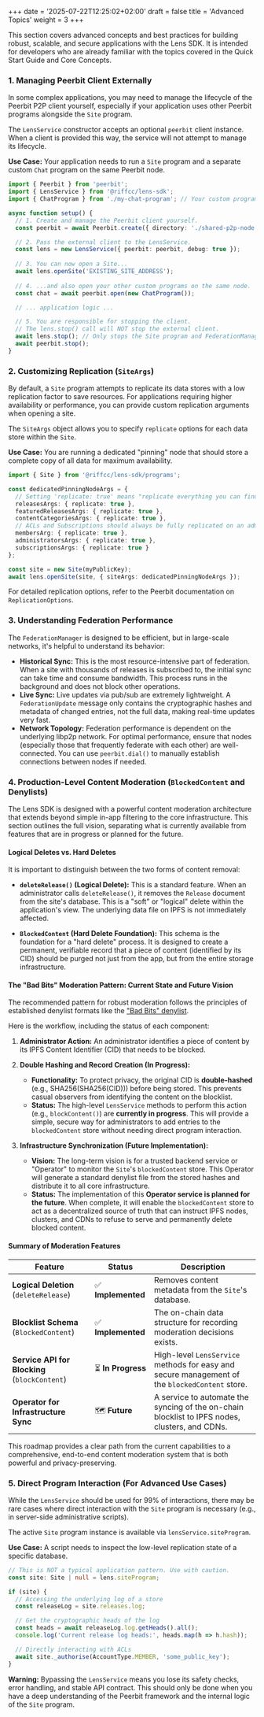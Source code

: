 +++
date = '2025-07-22T12:25:02+02:00'
draft = false
title = 'Advanced Topics'
weight = 3
+++


This section covers advanced concepts and best practices for building robust, scalable, and secure applications with the Lens SDK. It is intended for developers who are already familiar with the topics covered in the Quick Start Guide and Core Concepts.

### 1. Managing Peerbit Client Externally

In some complex applications, you may need to manage the lifecycle of the Peerbit P2P client yourself, especially if your application uses other Peerbit programs alongside the `Site` program.

The `LensService` constructor accepts an optional `peerbit` client instance. When a client is provided this way, the service will not attempt to manage its lifecycle.

**Use Case:** Your application needs to run a `Site` program and a separate custom `Chat` program on the same Peerbit node.

```typescript
import { Peerbit } from 'peerbit';
import { LensService } from '@riffcc/lens-sdk';
import { ChatProgram } from './my-chat-program'; // Your custom program

async function setup() {
  // 1. Create and manage the Peerbit client yourself.
  const peerbit = await Peerbit.create({ directory: './shared-p2p-node' });

  // 2. Pass the external client to the LensService.
  const lens = new LensService({ peerbit: peerbit, debug: true });
  
  // 3. You can now open a Site...
  await lens.openSite('EXISTING_SITE_ADDRESS');
  
  // 4. ...and also open your other custom programs on the same node.
  const chat = await peerbit.open(new ChatProgram());

  // ... application logic ...

  // 5. You are responsible for stopping the client.
  // The lens.stop() call will NOT stop the external client.
  await lens.stop(); // Only stops the Site program and FederationManager
  await peerbit.stop();
}
```

### 2. Customizing Replication (`SiteArgs`)

By default, a `Site` program attempts to replicate its data stores with a low replication factor to save resources. For applications requiring higher availability or performance, you can provide custom replication arguments when opening a site.

The `SiteArgs` object allows you to specify `replicate` options for each data store within the `Site`.

**Use Case:** You are running a dedicated "pinning" node that should store a complete copy of all data for maximum availability.

```typescript
import { Site } from '@riffcc/lens-sdk/programs';

const dedicatedPinningNodeArgs = {
  // Setting 'replicate: true' means "replicate everything you can find."
  releasesArgs: { replicate: true },
  featuredReleasesArgs: { replicate: true },
  contentCategoriesArgs: { replicate: true },
  // ACLs and Subscriptions should always be fully replicated on an admin node.
  membersArg: { replicate: true },
  administratorsArgs: { replicate: true },
  subscriptionsArgs: { replicate: true }
};

const site = new Site(myPublicKey);
await lens.openSite(site, { siteArgs: dedicatedPinningNodeArgs });
```

For detailed replication options, refer to the Peerbit documentation on `ReplicationOptions`.

### 3. Understanding Federation Performance

The `FederationManager` is designed to be efficient, but in large-scale networks, it's helpful to understand its behavior:

* **Historical Sync:** This is the most resource-intensive part of federation. When a site with thousands of releases is subscribed to, the initial sync can take time and consume bandwidth. This process runs in the background and does not block other operations.
* **Live Sync:** Live updates via pub/sub are extremely lightweight. A `FederationUpdate` message only contains the cryptographic hashes and metadata of changed entries, not the full data, making real-time updates very fast.
* **Network Topology:** Federation performance is dependent on the underlying libp2p network. For optimal performance, ensure that nodes (especially those that frequently federate with each other) are well-connected. You can use `peerbit.dial()` to manually establish connections between nodes if needed.

### 4. Production-Level Content Moderation (`BlockedContent` and Denylists)

The Lens SDK is designed with a powerful content moderation architecture that extends beyond simple in-app filtering to the core infrastructure. This section outlines the full vision, separating what is currently available from features that are in progress or planned for the future.

#### Logical Deletes vs. Hard Deletes

It is important to distinguish between the two forms of content removal:

*   **`deleteRelease()` (Logical Delete):** This is a standard feature. When an administrator calls `deleteRelease()`, it removes the `Release` document from the site's database. This is a "soft" or "logical" delete within the application's view. The underlying data file on IPFS is not immediately affected.

*   **`BlockedContent` (Hard Delete Foundation):** This schema is the foundation for a "hard delete" process. It is designed to create a permanent, verifiable record that a piece of content (identified by its CID) should be purged not just from the app, but from the entire storage infrastructure.

#### The "Bad Bits" Moderation Pattern: Current State and Future Vision

The recommended pattern for robust moderation follows the principles of established denylist formats like the ["Bad Bits" denylist](https://badbits.dwebops.pub/).

Here is the workflow, including the status of each component:

1.  **Administrator Action:** An administrator identifies a piece of content by its IPFS Content Identifier (CID) that needs to be blocked.

2.  **Double Hashing and Record Creation (In Progress):**
    *   **Functionality:** To protect privacy, the original CID is **double-hashed** (e.g., SHA256(SHA256(CID))) before being stored. This prevents casual observers from identifying the content on the blocklist.
    *   **Status:** The high-level `LensService` methods to perform this action (e.g., `blockContent()`) are **currently in progress**. This will provide a simple, secure way for administrators to add entries to the `blockedContent` store without needing direct program interaction.

3.  **Infrastructure Synchronization (Future Implementation):**
    *   **Vision:** The long-term vision is for a trusted backend service or "Operator" to monitor the `Site`'s `blockedContent` store. This Operator will generate a standard denylist file from the stored hashes and distribute it to all core infrastructure.
    *   **Status:** The implementation of this **Operator service is planned for the future**. When complete, it will enable the `blockedContent` store to act as a decentralized source of truth that can instruct IPFS nodes, clusters, and CDNs to refuse to serve and permanently delete blocked content.

#### Summary of Moderation Features

| Feature                                   | Status            | Description                                                                                             |
|-------------------------------------------|-------------------|---------------------------------------------------------------------------------------------------------|
| **Logical Deletion** (`deleteRelease`)      | ✅ **Implemented** | Removes content metadata from the `Site`'s database.                                                      |
| **Blocklist Schema** (`BlockedContent`)   | ✅ **Implemented** | The on-chain data structure for recording moderation decisions exists.                                    |
| **Service API for Blocking** (`blockContent`) | ⏳ **In Progress**  | High-level `LensService` methods for easy and secure management of the `blockedContent` store.          |
| **Operator for Infrastructure Sync**        | 🗺️ **Future**       | A service to automate the syncing of the on-chain blocklist to IPFS nodes, clusters, and CDNs.        |

This roadmap provides a clear path from the current capabilities to a comprehensive, end-to-end content moderation system that is both powerful and privacy-preserving.

### 5. Direct Program Interaction (For Advanced Use Cases)

While the `LensService` should be used for 99% of interactions, there may be rare cases where direct interaction with the `Site` program is necessary (e.g., in server-side administrative scripts).

The active `Site` program instance is available via `lensService.siteProgram`.

**Use Case:** A script needs to inspect the low-level replication state of a specific database.

```typescript
// This is NOT a typical application pattern. Use with caution.
const site: Site | null = lens.siteProgram;

if (site) {
  // Accessing the underlying log of a store
  const releaseLog = site.releases.log;

  // Get the cryptographic heads of the log
  const heads = await releaseLog.log.getHeads().all();
  console.log('Current release log heads:', heads.map(h => h.hash));

  // Directly interacting with ACLs
  await site._authorise(AccountType.MEMBER, 'some_public_key');
}
```

**Warning:** Bypassing the `LensService` means you lose its safety checks, error handling, and stable API contract. This should only be done when you have a deep understanding of the Peerbit framework and the internal logic of the `Site` program.

